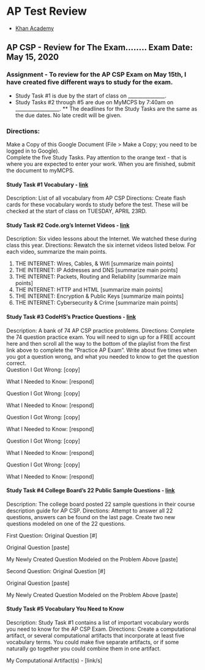 # AP Test Review


* [Khan Academy](https://www.khanacademy.org/computing/ap-computer-science-principles/ap-csp-exam-preparation)

## AP CSP - Review for The Exam........ Exam Date: May 15, 2020

### Assignment - To review for the AP CSP Exam on May 15th, I have created five different ways to study for the exam.  

* Study Task #1 is due by the start of class on _______________.
* Study Tasks #2 through #5 are due on MyMCPS by 7:40am on __________________.
** The deadlines for the Study Tasks are the same as the due dates. No late credit will be given.

### Directions:
Make a Copy of this Google Document (File > Make a Copy; you need to be logged in to Google).  
Complete the five Study Tasks.  Pay attention to the orange text - that is where you are expected to enter your work.
When you are finished, submit the document to myMCPS.

#### Study Task #1 Vocabulary - [link](https://docs.google.com/document/d/1Vy_azD3HsTrTE4ClkYEcX85ECpxk-tzByXV0Yh69d_w/edit?usp=sharing)
Description: List of all vocabulary from AP CSP
Directions: Create flash cards for these vocabulary words to study before the test. These will be checked at the start of class on TUESDAY, APRIL 23RD.

#### Study Task #2 Code.org’s Internet Videos - [link](https://code.org/educate/resources/videos)
Description: Six video lessons about the Internet.  We watched these during class this year.
Directions:  Rewatch the six internet videos listed below.  For each video, summarize the main points. 
1. THE INTERNET: Wires, Cables, & Wifi \[summarize main points\]
2. THE INTERNET: IP Addresses and DNS  \[summarize main points\]
3. THE INTERNET: Packets, Routing and Reliability  \[summarize main points\]
4. THE INTERNET: HTTP and HTML  \[summarize main points\]
5. THE INTERNET: Encryption & Public Keys  \[summarize main points\]
6. THE INTERNET: Cybersecurity & Crime  \[summarize main points\]

#### Study Task #3 CodeHS’s Practice Questions - [link](http://codehs.com/apcsp_review)
Description: A bank of 74 AP CSP practice problems.
Directions:  Complete the 74 question practice exam. You will need to sign up for a FREE account here and then scroll all the way to the bottom of the playlist from the first link above to complete the “Practice AP Exam”. Write about five times when you got a question wrong, and what you needed to know to get the question correct.  
Question I Got Wrong: \[copy\]

What I Needed to Know: \[respond\]


Question I Got Wrong: \[copy\]

What I Needed to Know: \[respond\]


Question I Got Wrong: \[copy\]

What I Needed to Know: \[respond\]


Question I Got Wrong: \[copy\]

What I Needed to Know: \[respond\]


Question I Got Wrong: \[copy\]

What I Needed to Know: \[respond\]



#### Study Task #4 College Board’s 22 Public Sample Questions - [link](https://drive.google.com/file/d/1kiqEhMfDjX_mExjRGSLWS9ijcOJGHeYo/view?usp=sharing)
Description: The college board posted 22 sample questions in their course description guide for AP CSP.
Directions:  Attempt to answer all 22 questions, answers can be found on the last page.  Create two new questions modeled on one of the 22 questions. 

First Question:
Original Question \[#\]

Original Question \[paste\]

My Newly Created Question Modeled on the Problem Above \[paste\]

Second Question:
Original Question \[#\]

Original Question \[paste\]

My Newly Created Question Modeled on the Problem Above \[paste\]



#### Study Task #5 Vocabulary You Need to Know
Description: Study Task #1 contains a list of important vocabulary words you need to know for the AP CSP Exam.
Directions: Create a computational artifact, or several computational artifacts that incorporate at least five vocabulary terms.  You could make five separate artifacts, or if some naturally go together you could combine them in one artifact.

My Computational Artifact(s) - \[link/s\]

